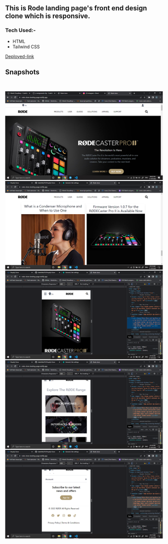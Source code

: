 ## This is Rode landing page's front end design clone which is responsive.
### Tech Used:-
-   HTML
-   Tailwind CSS

[Deployed-link](https://rode-clone-landing-page.netlify.app/)

##  Snapshots
<br>

![Image](img/Screenshot%20(515).png)
![Image](img/Screenshot%20(503).png)
![Image](img/Screenshot%20(504).png)
![Image](img/Screenshot%20(505).png)
![Image](img/Screenshot%20(506).png)